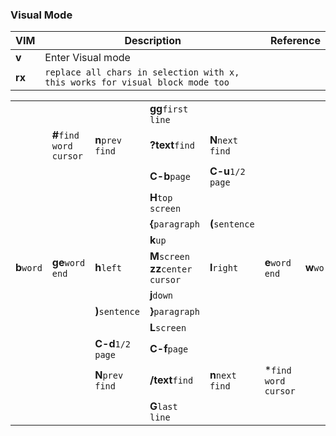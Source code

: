 ### Visual Mode
VIM|Description|Reference
---|-----------|---------
**v**|Enter Visual mode|
**rx**|`replace all chars in selection with x, this works for visual block mode too`|

|           |                       |                 |                                      |                  |                   |           |
|-----------|-----------------------|-----------------|--------------------------------------|------------------|-------------------|-----------|
|           |                       |                 |**gg**`first line`                    |                  |                   |           |
|           |**#**`find word cursor`|**n**`prev find` |**?text**`find`                       |**N**`next find`  |                   |           |
|           |                       |                 |**C-b**`page`                         |**C-u**`1/2 page` |                   |           |
|           |                       |                 |**H**`top screen`                     |                  |                   |           |
|           |                       |                 |**{**`paragraph`                      |**(**`sentence`   |                   |           |
|           |                       |                 |**k**`up`                             |                  |                   |           |
|**b**`word`|**ge**`word end`       |**h**`left`      |**M**`screen`<br>**zz**`center cursor`|**l**`right`      |**e**`word end`    |**w**`word`|
|           |                       |                 |**j**`down`                           |                  |                   |           |
|           |                       |**)**`sentence`  |**}**`paragraph`                      |                  |                   |           |
|           |                       |                 |**L**`screen`                         |                  |                   |           |
|           |                       |**C-d**`1/2 page`|**C-f**`page`                         |                  |                   |           |
|           |                       |**N**`prev find` |**/text**`find`                       |**n**`next find`  |*`find word cursor`|           |
|           |                       |                 |**G**`last line`                      |                  |                   |           |